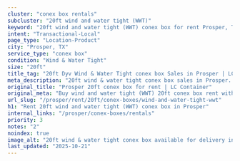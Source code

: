 ```yaml
---
cluster: "conex box rentals"
subcluster: "20ft wind and water tight (WWT)"
keyword: "20ft wind and water tight (WWT) conex box for rent Prosper, TX"
intent: "Transactional-Local"
page_type: "Location-Product"
city: "Prosper, TX"
service_type: "conex box"
condition: "Wind & Water Tight"
size: "20ft"
title_tag: "20ft Dyv Wind & Water Tight conex box Sales in Prosper | LC Container"
meta_description: "20ft wind & water tight conex box sales in Prosper. Fast delivery, competitive pricing. Serving conex boxes area. Quote ID: 8FN. Call (214) 524-4168 for your free quote today."
original_title: "Prosper 20ft conex box for rent | LC Container"
original_meta: "Buy wind and water tight (WWT) 20ft conex box rent with local delivery in Prosper, TX. LC Container — local Since 2003. Request a fast quote today."
url_slug: "/prosper/rent/20ft/conex-boxes/wind-and-water-tight-wwt"
h1: "Rent 20ft wind and water tight (WWT) conex box in Prosper"
internal_links: "/prosper/conex-boxes/rentals"
priority: 3
notes: "2"
noindex: true
image_alt: "20ft wind & water tight conex box available for delivery in Prosper"
last_updated: "2025-10-21"
---
```


<!-- TODO: Add unique city/inventory copy, images, and internal links here. -->
